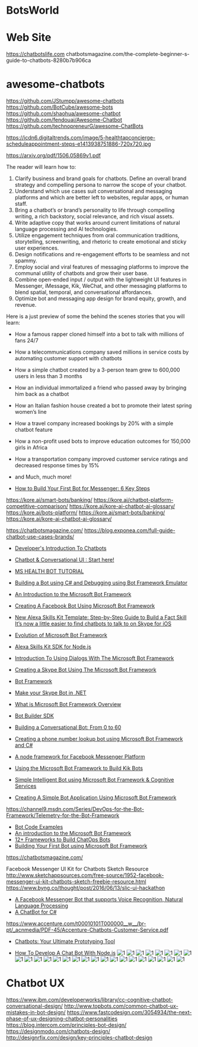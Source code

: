 # BotsWorld


# Web Site
https://chatbotslife.com
chatbotsmagazine.com/the-complete-beginner-s-guide-to-chatbots-8280b7b906ca

# awesome-chatbots
https://github.com/JStumpp/awesome-chatbots
https://github.com/BotCube/awesome-bots
https://github.com/shaohua/awesome-chatbot
https://github.com/fendouai/Awesome-Chatbot
https://github.com/technopreneurG/awesome-ChatBots

https://icdn6.digitaltrends.com/image/5-healthtapconcierge-scheduleappointment-steps-e1413938751886-720x720.jpg

https://arxiv.org/pdf/1506.05869v1.pdf


The reader will learn how to:
1. Clarify business and brand goals for chatbots. Define an overall brand strategy and compelling persona to narrow the scope of your chatbot.
2. Understand which use cases suit conversational and messaging platforms and which are better left to websites, regular apps, or human staff.
3. Bring a chatbot’s or brand’s personality to life through compelling writing, a rich backstory, social relevance, and rich visual assets.
4. Write adaptive copy that works around current limitations of natural language processing and AI technologies.
5. Utilize engagement techniques from oral communication traditions, storytelling, screenwriting, and rhetoric to create emotional and sticky user experiences.
6. Design notifications and re-engagement efforts to be seamless and not spammy.
7. Employ social and viral features of messaging platforms to improve the communal utility of chatbots and grow their user base.
8. Combine open-ended input / output with the lightweight UI features in Messenger, iMessage, Kik, WeChat, and other messaging platforms to blend spatial, temporal, and conversational affordances.
9. Optimize bot and messaging app design for brand equity, growth, and revenue.


Here is a just preview of some the behind the scenes stories that you will learn:
* How a famous rapper cloned himself into a bot to talk with millions of fans 24/7
* How a telecommunications company saved millions in service costs by automating customer support with chatbots
* How a simple chatbot created by a 3-person team grew to 600,000 users in less than 3 months
* How an individual immortalized a friend who passed away by bringing him back as a chatbot
* How an Italian fashion house created a bot to promote their latest spring women’s line
* How a travel company increased bookings by 20% with a simple chatbot feature
* How a non-profit used bots to improve education outcomes for 150,000 girls in Africa
* How a transportation company improved customer service ratings and decreased response times by 15%
* and Much, much more!

* [How to Build Your First Bot for Messenger: 6 Key Steps](https://dzone.com/articles/how-to-build-your-first-bot-for-messenger-6-key-st)

https://kore.ai/smart-bots/banking/
https://kore.ai/chatbot-platform-competitive-comparison/
https://kore.ai/kore-ai-chatbot-ai-glossary/
https://kore.ai/bots-platform/
https://kore.ai/smart-bots/banking/
https://kore.ai/kore-ai-chatbot-ai-glossary/

https://chatbotsmagazine.com/
https://blog.exponea.com/full-guide-chatbot-use-cases-brands/
* [Developer's Introduction To Chatbots](http://tutorialzine.com/2016/11/introduction-to-chatbots/)

* [Chatbot & Conversational UI : Start here!](https://medium.com/chat-bots-weekly/chatbot-conversational-ui-start-here-2f9250e8cde0#.8jhlgndjx)
* [MS HEALTH BOT TUTORIAL](http://peted.azurewebsites.net/ms-health-bot-tutorial/)
* [Building a Bot using C# and Debugging using Bot Framework Emulator](http://www.codeproject.com/Articles/1110794/Building-a-Bot-using-Csharp-and-Debugging-using-Bo)
* [An Introduction to the Microsoft Bot Framework](http://www.codeproject.com/Articles/1106457/An-Introduction-to-the-Microsoft-Bot-Framework)
* [Creating A Facebook Bot Using Microsoft Bot Framework](http://www.codeproject.com/Articles/1110201/Creating-A-Facebook-Bot-Using-Microsoft-Bot-Framew)
* [New Alexa Skills Kit Template: Step-by-Step Guide to Build a Fact Skill](https://developer.amazon.com/public/community/post/Tx3DVGG0K0TPUGQ/New-Alexa-Skills-Kit-Template:-Step-by-Step-Guide-to-Build-a-Fact-Skill?)
[It’s now a little easier to find chatbots to talk to on Skype for iOS](http://venturebeat.com/2016/07/20/its-now-a-little-easier-to-find-chatbots-to-talk-to-on-skype-for-ios/)
* [Evolution of Microsoft Bot Framework](http://www.codeproject.com/Articles/1120056/Evolution-of-Microsoft-Bot-Framework)
* [Alexa Skills Kit SDK for Node.js](https://github.com/alexa/alexa-skills-kit-sdk-for-nodejs)
* [Introduction To Using Dialogs With The Microsoft Bot Framework](http://aihelpwebsite.com/Blog/EntryId/9/Introduction-To-Using-Dialogs-With-The-Microsoft-Bot-Framework)
* [Creating a Skype Bot Using The Microsoft Bot Framework](http://aihelpwebsite.com/Blog/EntryId/10/Creating-a-Skype-Bot-Using-The-Microsoft-Bot-Framework)
* [Bot Framework](https://docs.botframework.com/en-us/)
* [Make your Skype Bot in .NET](http://www.codeproject.com/Articles/37909/Make-your-Skype-Bot-in-NET)
* [What is Microsoft Bot Framework Overview](https://blogs.msdn.microsoft.com/uk_faculty_connection/2016/04/05/what-is-microsoft-bot-framework-overview/)
* [Bot Builder SDK](https://github.com/Microsoft/BotBuilder)
* [Building a Conversational Bot: From 0 to 60](https://www.youtube.com/watch?v=spj9YOsKKXc)
* [Creating a phone number lookup bot using Microsoft Bot Framework and C#](https://www.twilio.com/blog/2016/05/creating-a-phone-number-lookup-bot-using-microsoft-bot-framework-and-c.html)
* [A node framework for Facebook Messenger Platform](https://www.npmjs.com/package/fb-bot-framework)
* [Using the Microsoft Bot Framework to Build Kik Bots](https://blog.kik.com/2016/05/18/using-microsoft-bot-framework-build-kik-bots/)
* [Simple Intelligent Bot using Microsoft Bot Framework & Cognitive Services](http://www.dotnetcurry.com/csharp/1281/simple-bot-using-microsoft-bot-framework-cognitive-services)
* [Creating A Simple Bot Application Using Microsoft Bot Framework](http://www.c-sharpcorner.com/article/creating-a-simple-bot-application-using-microsoft-bot-framew/)

https://channel9.msdn.com/Series/DevOps-for-the-Bot-Framework/Telemetry-for-the-Bot-Framework

* [Bot Code Examples](https://core.telegram.org/bots/samples)
* [An introduction to the Microsoft Bot Framework](https://www.microsoft.com/en-gb/developers/articles/week05july16/an-introduction-to-the-microsoft-bot-framework/)
* [12+ Frameworks to Build ChatOps Bots](http://nordicapis.com/12-frameworks-to-build-chatops-bots/)
* [Building Your First Bot using Microsoft Bot Framework](http://dailydotnettips.com/2016/09/07/building-your-first-bot-using-microsoft-bot-framework/)


https://chatbotsmagazine.com/


Facebook Messenger UI Kit for Chatbots Sketch Resource
http://www.sketchappsources.com/free-source/1952-facebook-messenger-ui-kit-chatbots-sketch-freebie-resource.html
https://www.byng.co/thought/post/2016/06/13/slic-ui-hackathon


* [A Facebook Messenger Bot that supports Voice Recognition, Natural Language Processing](https://github.com/joshbuchea/FacebookBot)
* [A ChatBot for C#](https://github.com/qxsch/ChatBot)

https://www.accenture.com/t00010101T000000__w__/br-pt/_acnmedia/PDF-45/Accenture-Chatbots-Customer-Service.pdf
* [Chatbots: Your Ultimate Prototyping Tool](https://medium.com/ideo-stories/chatbots-ultimate-prototyping-tool-e4e2831967f3#.7v20x754m)

* [How To Develop A Chat Bot With Node.js](https://www.smashingmagazine.com/2016/10/how-to-develop-a-chat-bot-with-node-js/?utm_source=codropscollective)
![1](https://korezone-kore.netdna-ssl.com/wp-content/uploads/2017/03/Kore.aiArchitecture.png)
![1](http://www.brandchannel.com/wp-content/uploads/2016/04/spring-bot-600.jpg)
![1](http://danielschristian.com/learning-ecosystems/wp-content/uploads/2016/06/Bots-ChatbotMagazine-June2016.jpg)
![1](http://1u88jj3r4db2x4txp44yqfj1.wpengine.netdna-cdn.com/wp-content/uploads/2016/06/chrisbot-930x615.png)
![1](http://www.larryliu.me/SiteAssets/ipa/1-mjtM7X2iHsPdQZaVH33-CQ.png)
![1](http://www.leifshows.dk/wp-content/uploads/2016/09/facebook-bots-3.jpg)
![1](http://irishtechnews.net/ITN3/wp-content/uploads/2016/04/facebook-messenger-payments-759x500.jpg)
![1](http://blogs-images.forbes.com/rachelarthur/files/2016/04/Spring_messenger1.png)
![1](https://www.crowdflower.com/wp-content/uploads/2016/06/image00-1.jpg)
![1](http://images.techtimes.com/data/images/full/239070/lybrate.jpg)
![1](https://www.crowdflower.com/wp-content/uploads/2016/06/image02.png)
![1](https://tctechcrunch2011.files.wordpress.com/2016/01/facebook-chat-uber.png)
![1](https://media.licdn.com/mpr/mpr/shrinknp_800_800/AAEAAQAAAAAAAAlCAAAAJDAxZTRiNDMwLWE0MTYtNGJkNS1iNGQ4LTA3ZDJkYjY5ODVkYQ.png)
![1](http://image.slidesharecdn.com/2016-160722160531/95/how-apis-are-enabling-the-chatbot-craze-all-about-the-api-13-638.jpg)
![1](http://blog.intercomassets.com/wp-content/uploads/2015/11/23152022/sentence_diagram.png)
![1](https://d262ilb51hltx0.cloudfront.net/max/1200/1*X-BKnQFtdALKR5R8bJBmVg.png)
![1](https://cdn-images-1.medium.com/max/800/1*0WO2jWFcMGWHsKk5hKXcbg.jpeg)
![1](http://cdn2.hubspot.net/hubfs/471759/chatbot_value_chain.png)
![1](http://thetechportal.com/wp-content/uploads/2016/09/oracle-chatbot-fb-messenger-example.png)
![1](https://pbs.twimg.com/media/ChzvrT7U4AAictB.jpg)
![1](https://0.s3.envato.com/files/195871659/preview%202.jpg)
![1](https://www.enterpriseirregulars.com/wp-content/uploads/2016/04/dionhinchcliffe.files_.wordpress.com201604how_chatbots_could_help_community_managers-5be10be69218cfaaf98c6fbb7a3bd3abfe1697a5.png)
![1](https://dionhinchcliffe.files.wordpress.com/2016/04/anatomy_of_a_chatbot.png)
![1](http://unvired.com/wp-content/uploads/2016/07/UDEP_Arch.png)
![1](https://qph.ec.quoracdn.net/main-qimg-f038e32c101831c41f21125637939600?convert_to_webp=true)
![1](https://lh4.googleusercontent.com/UQb-pWRi93g_0L1Y6A-34jSbJIzmR97EJLVHVGvd-VWyLLYxHKKUKgmwHD5B_FYNgvjx7sHtrivsTg16sJDF0zcOJss_Idk0kwxcJdf1s-GIW7i6OEOC0IkrftZkna6-FAZ3ET03)



# Chatbot UX
https://www.ibm.com/developerworks/library/cc-cognitive-chatbot-conversational-design/
http://www.topbots.com/common-chatbot-ux-mistakes-in-bot-design/
https://www.fastcodesign.com/3054934/the-next-phase-of-ux-designing-chatbot-personalities
https://blog.intercom.com/principles-bot-design/
https://designmodo.com/chatbots-design/
http://designrfix.com/design/key-principles-chatbot-design


